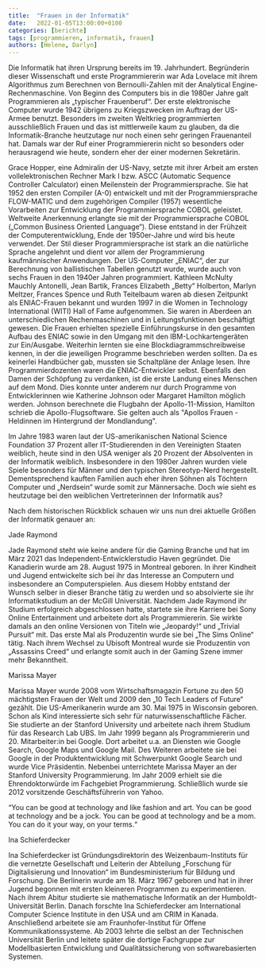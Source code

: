 ```yaml
---
title:  "Frauen in der Informatik"
date:   2022-01-05T13:00:00+0100
categories: [berichte]
tags: [programmieren, informatik, frauen]
authors: [Helene, Darlyn]
---
```


Die Informatik hat ihren Ursprung bereits im 19. Jahrhundert. Begründerin dieser Wissenschaft und erste Programmiererin 
war Ada Lovelace mit ihrem Algorithmus zum Berechnen von Bernoulli-Zahlen mit der Analytical Engine-Rechenmaschine.
Von Beginn des Computers bis in die 1980er Jahre galt Programmieren als „typischer Frauenberuf“. Der erste elektronische
Computer wurde 1942 übrigens zu Kriegszwecken im Auftrag der US-Armee benutzt.
Besonders im zweiten Weltkrieg programmierten ausschließlich Frauen und das ist mittlerweile kaum zu glauben, da die 
Informatik-Branche heutzutage nur noch einen sehr geringen Frauenanteil hat. Damals war der Ruf einer Programmiererin 
nicht so besonders oder herausragend wie heute, sondern eher der einer modernen Sekretärin.

Grace Hopper, eine Admiralin der US-Navy, setzte mit ihrer Arbeit am ersten vollelektronischen Rechner Mark I bzw. ASCC
(Automatic Sequence Controller Calculator) einen Meilenstein der Programmiersprache. Sie hat 1952 den ersten Compiler
(A-0) entwickelt und mit der Programmiersprache FLOW-MATIC und dem zugehörigen Compiler (1957) wesentliche Vorarbeiten 
zur Entwicklung der Programmiersprache COBOL geleistet. Weltweite Anerkennung erlangte sie mit der Programmiersprache 
COBOL („Common Business Oriented Language“). Diese entstand in der Frühzeit der Computerentwicklung, Ende der 
1950er-Jahre und wird bis heute verwendet. Der Stil dieser Programmiersprache ist stark an die natürliche Sprache 
angelehnt und dient vor allem der Programmierung kaufmännischer Anwendungen. Der US-Computer „ENIAC“, der zur Berechnung
von ballistischen Tabellen genutzt wurde, wurde auch von sechs Frauen in den 1940er Jahren programmiert. Kathleen 
McNulty Mauchly Antonelli, Jean Bartik, Frances Elizabeth „Betty“ Holberton, Marlyn Meltzer, Frances Spence und Ruth 
Teitelbaum waren ab diesen Zeitpunkt als ENIAC-Frauen bekannt und wurden 1997 in die Women in Technology International
(WITI) Hall of Fame aufgenommen. Sie waren in Aberdeen an unterschiedlichen Rechenmaschinen und in Leitungsfunktionen 
beschäftigt gewesen. Die Frauen erhielten spezielle Einführungskurse in den gesamten Aufbau des ENIAC sowie in den 
Umgang mit den IBM-Lochkartengeräten zur Ein/Ausgabe. Weiterhin lernten sie eine Blockdiagrammschreibweise kennen, in 
der die jeweiligen Programme beschrieben werden sollten. Da es keinerlei Handbücher gab, mussten sie Schaltpläne der 
Anlage lesen. Ihre Programmierdozenten waren die ENIAC-Entwickler selbst. Ebenfalls den Damen der Schöpfung zu verdanken, 
ist die erste Landung eines Menschen auf dem Mond. Dies konnte unter anderem nur durch Programme von Entwicklerinnen wie
Katherine Johnson oder Margaret Hamilton möglich werden. Johnson berechnete die Flugbahn der Apollo-11-Mission, Hamilton
schrieb die Apollo-Flugsoftware. Sie gelten auch als "Apollos Frauen - Heldinnen im Hintergrund der Mondlandung".

Im Jahre 1983 waren laut der US-amerikanischen National Science Foundation 37 Prozent aller IT-Studierenden in den
Vereinigten Staaten weiblich, heute sind in den USA weniger als 20 Prozent der Absolventen in der Informatik weiblich.
Insbesondere in den 1980er Jahren wurden viele Spiele besonders für Männer und den typischen Stereotyp-Nerd hergestellt.
Dementsprechend kauften Familien auch eher ihren Söhnen als Töchtern Computer und „Nerdsein“ wurde somit zur Männersache.
Doch wie sieht es heutzutage bei den weiblichen Vertreterinnen der Informatik aus?



Nach dem historischen Rückblick schauen wir uns nun drei aktuelle Größen der Informatik genauer an:

Jade Raymond

Jade Raymond steht wie keine andere für die Gaming Branche und hat im März 2021 das Independent-Entwicklerstudio Haven 
gegründet.
Die Kanadierin wurde am 28. August 1975 in Montreal geboren. In ihrer Kindheit und Jugend entwickelte sich bei ihr das 
Interesse an Computern und insbesondere an Computerspielen. Aus diesem Hobby entstand der Wunsch selber in dieser 
Branche tätig zu werden und  so absolvierte sie ihr Informatikstudium an der McGill Universität. Nachdem Jade Raymond 
ihr Studium erfolgreich abgeschlossen hatte, startete sie ihre Karriere bei Sony Online Entertainment und arbeitete dort 
als Programmiererin. Sie wirkte damals an den online Versionen von Titeln wie „Jeopardy!“ und „Trivial Pursuit“ mit. Das 
erste Mal als Produzentin wurde sie bei „The Sims Online“ tätig. Nach ihrem Wechsel zu Ubisoft Montreal wurde sie 
Produzentin von „Assassins Creed“ und erlangte somit auch in der Gaming Szene immer mehr Bekanntheit.



Marissa Mayer

Marissa Mayer wurde 2008 vom Wirtschaftsmagazin Fortune zu den 50 mächtigsten Frauen der Welt und 2009 den 
„10 Tech Leaders of Future“ gezählt.
Die US-Amerikanerin wurde am 30. Mai 1975 in Wisconsin geboren. Schon als Kind interessierte sich sehr für 
naturwissenschaftliche Fächer. Sie studierte an der Stanford University und arbeitete nach ihrem Studium für das Research 
Lab UBS. Im Jahr 1999 begann als Programmiererin und 20. Mitarbeiter:in bei Google. Dort arbeitet u.a. an Diensten wie 
Google Search, Google Maps und Google Mail. Des Weiteren arbeitete sie bei Google in der Produktentwicklung mit Schwerpunkt 
Google Search und wurde Vice Präsidentin. Nebenbei unterrichtete Marissa Mayer an der Stanford University Programmierung. 
Im Jahr 2009 erhielt sie die Ehrendoktorwürde im Fachgebiet Programmierung. Schließlich wurde sie 2012 vorsitzende 
Geschäftsführerin von Yahoo.

“You can be good at technology and like fashion and art. You can be good at technology and be a jock. You can be good at
technology and be a mom. You can do it your way, on your terms.“



Ina Schieferdecker

Ina Schieferdecker ist Gründungsdirektorin des Weizenbaum-Instituts für die vernetzte Gesellschaft und Leiterin der 
Abteilung „Forschung für Digitalisierung und Innovation“ im Bundesministerium für Bildung und Forschung. Die 
Berlinerin wurde am 18. März 1967 geboren und hat in ihrer Jugend begonnen mit ersten kleineren Programmen zu experimentieren. 
Nach ihrem Abitur studierte sie mathematische Informatik an der Humboldt-Universität Berlin. Danach forschte Ina Schieferdecker
am International Computer Science Institute in den USA und am CRIM in Kanada. Anschließend arbeitete sie am Fraunhofer-Institut 
für Offene Kommunikationssysteme. Ab 2003 lehrte die selbst an der Technischen Universität Berlin und leitete später die 
dortige Fachgruppe zur Modellbasierten Entwicklung und Qualitätssicherung von softwarebasierten Systemen.